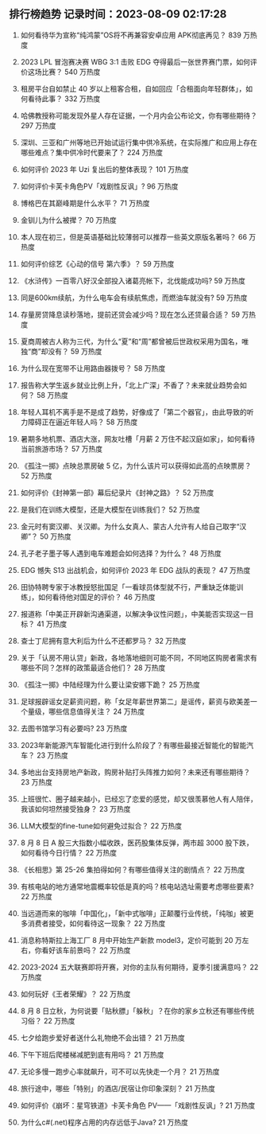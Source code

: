 
## 排行榜趋势 记录时间：2023-08-09 02:17:28
  
  1. 如何看待华为宣称“纯鸿蒙”OS将不再兼容安卓应用 APK彻底再见？ 839 万热度
    
  2. 2023 LPL 冒泡赛决赛 WBG 3:1 击败 EDG 夺得最后一张世界赛门票，如何评价这场比赛？ 540 万热度
    
  3. 租房平台自如禁止 40 岁以上租客合租，自如回应「合租面向年轻群体」，如何看待此事？ 332 万热度
    
  4. 哈佛教授称可能发现外星人存在证据，一个月内会公布论文，你有哪些期待？ 297 万热度
    
  5. 深圳、三亚和广州等地已开始试运行集中供冷系统，在实际推广和应用上存在哪些难点？集中供冷时代要来了？ 224 万热度
    
  6. 如何评价 2023 年 Uzi 复出后的整体表现？ 101 万热度
    
  7. 如何评价卡芙卡角色PV「戏剧性反讽」? 96 万热度
    
  8. 博格巴在其巅峰期是什么水平？ 71 万热度
    
  9. 金钏儿为什么被撵？ 70 万热度
    
  10. 本人现在初三，但是英语基础比较薄弱可以推荐一些英文原版名著吗？ 66 万热度
    
  11. 如何评价综艺《心动的信号 第六季》？ 59 万热度
    
  12. 《水浒传》一百零八好汉全部投入诸葛亮帐下，北伐能成功吗? 59 万热度
    
  13. 同是600km续航，为什么电车会有续航焦虑，而燃油车就没有? 59 万热度
    
  14. 存量房贷降息读秒落地，提前还贷会减少吗？现在怎么还贷最合适？ 59 万热度
    
  15. 夏商周被古人称为三代，为什么“夏”和“周”都曾被后世政权采用为国名，唯独“商”却没有？ 59 万热度
    
  16. 为什么现在宽带不让用路由器拨号？ 58 万热度
    
  17. 报告称大学生返乡就业比例上升，「北上广深」不香了？未来就业趋势会如何？ 58 万热度
    
  18. 年轻人耳机不离手是不是成了趋势，好像成了「第二个器官」，由此导致的听力障碍正在逼近年轻人吗？ 58 万热度
    
  19. 暑期多地机票、酒店大涨，网友吐槽「月薪 2 万住不起汉庭如家」，如何看待当前旅游市场？ 57 万热度
    
  20. 《孤注一掷》点映总票房破 5 亿，为什么该片可以获得如此高的点映票房？ 52 万热度
    
  21. 如何评价《封神第一部》幕后纪录片《封神之路》？ 52 万热度
    
  22. 是我们在训练大模型，还是大模型在训练我们？ 52 万热度
    
  23. 金元时有窦汉卿、关汉卿。为什么女真人、蒙古人允许有人给自己取字“汉卿”？ 50 万热度
    
  24. 孔子老子墨子等人遇到电车难题会如何选择？为什么？ 48 万热度
    
  25. EDG 憾失 S13 出战机会，如何评价 2023 年 EDG 战队的表现？ 47 万热度
    
  26. 田协特聘专家于冰教授怒批国足「一看球员体型就不行，严重缺乏体能训练」，如何看待他对国足的评价？ 46 万热度
    
  27. 报道称「中美正开辟新沟通渠道，以解决争议性问题」，中美能否实现这一目标？ 41 万热度
    
  28. 查士丁尼拥有意大利后为什么不还都罗马？ 32 万热度
    
  29. 关于「认房不用认贷」新政，各地落地细则可能不同，不同地区购房者需求有哪些不同？怎样的政策最适合他们？ 28 万热度
    
  30. 《孤注一掷》中陆经理为什么要让梁安娜下跪？ 25 万热度
    
  31. 足球报辟谣女足薪资问题，称「女足年薪世界第二」是谣传，薪资与欧美差一个量级，哪些信息值得关注？ 24 万热度
    
  32. 去图书馆学习有必要吗? 23 万热度
    
  33. 2023年新能源汽车智能化进行到什么阶段了？有哪些最接近智能化的智能汽车？ 23 万热度
    
  34. 多地出台支持房地产新政，购房补贴打头阵推力如何？未来还有哪些期待？ 23 万热度
    
  35. 上班很忙、圈子越来越小，已经忘了恋爱的感觉，却又很羡慕他人有人陪伴，我该如何坦然接受独身？ 23 万热度
    
  36. LLM大模型的fine-tune如何避免过拟合？ 22 万热度
    
  37. 8 月 8 日 A 股三大指数小幅收跌，医药股集体反弹，两市超 3000 股下跌，如何看待今日行情？ 22 万热度
    
  38. 《长相思》第 25-26 集拍得如何？有哪些值得关注的剧情点？ 22 万热度
    
  39. 有核电站的地方通常地震概率较低是真的吗？核电站选址需要考虑哪些要素? 22 万热度
    
  40. 当远道而来的咖啡「中国化」，「新中式咖啡」正颠覆行业传统，「纯咖」被更多消费者接受，如何看待这一现象？ 22 万热度
    
  41. 消息称特斯拉上海工厂 8 月中开始生产新款 model3，定价可能到 20 万左右，你看好该车前景吗？ 22 万热度
    
  42. 2023-2024 五大联赛即将开赛，对你的主队有何期待，夏季引援满意吗？ 22 万热度
    
  43. 如何玩好《王者荣耀》？ 22 万热度
    
  44. 8 月 8 日立秋，为何说要「贴秋膘」「躲秋」？在你的家乡立秋还有哪些传统习俗？ 22 万热度
    
  45. 七夕给跑步爱好者送什么礼物绝不会出错？ 21 万热度
    
  46. 下午下班后爬楼梯减肥到底有用吗？ 21 万热度
    
  47. 无论多慢一跑步心率就飙升，可不可以先快走一个月？ 21 万热度
    
  48. 旅行途中，哪些「特别」的酒店/民宿让你印象深刻？ 21 万热度
    
  49. 如何评价《崩坏：星穹铁道》卡芙卡角色 PV——「戏剧性反讽」? 21 万热度
    
  50. 为什么c#(.net)程序占用的内存远低于Java? 21 万热度
    